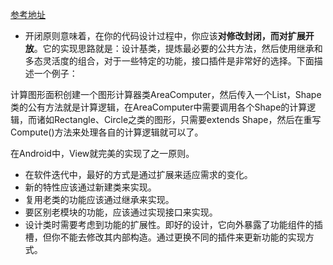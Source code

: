 [参考地址](https://realm.io/cn/news/donn-felker-solid-part-2/)
- 开闭原则意味着，在你的代码设计过程中，你应该**对修改封闭，而对扩展开放**。它的实现思路就是：设计基类，提炼最必要的公共方法，然后使用继承和多态灵活度的组合，对于一些特定的功能，接口插件是非常好的选择。下面描述一个例子： 
  

计算图形面积创建一个图形计算器类AreaComputer，然后传入一个List<Shape>，Shape类的公有方法就是计算逻辑，在AreaComputer中需要调用各个Shape的计算逻辑，而诸如Rectangle、Circle之类的图形，只需要extends Shape，然后在重写Compute()方法来处理各自的计算逻辑就可以了。  
  
  
在Android中，View就完美的实现了之一原则。  

- 在软件迭代中，最好的方式是通过扩展来适应需求的变化。
- 新的特性应该通过新建类来实现。
- 复用老类的功能应该通过继承来实现。
- 要区别老模块的功能，应该通过实现接口来实现。
- 设计类时需要考虑到功能的扩展性。即好的设计，它向外暴露了功能组件的插槽，但你不能去修改其内部构造。通过更换不同的插件来更新功能的实现方式。